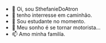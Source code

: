 - 👋 Oi, sou SthefanieDoAtron
- 👀 tenho interresse em caminhão.
- 🌱 Sou estudante no momento.
- 💞️ Meu sonho é se tornar motorista...
- 📫 Amo minha familía.

<!---
SthefanieDoAtron/SthefanieDoAtron is a ✨ special ✨ repository because its `README.md` (this file) appears on your GitHub profile.
You can click the Preview link to take a look at your changes.
--->

